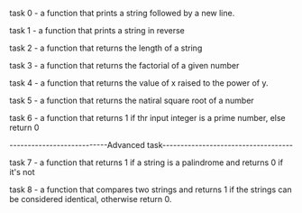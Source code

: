 task 0 - a function that prints a string followed by a new line.

task 1 - a function that prints a string in reverse 

task 2 - a function that returns the length of a string 

task 3 - a function that returns the factorial of a given number 

task 4 - a function that returns the value of x raised to the power of y.

task 5 - a function that returns the natiral square root of a number 

task 6 - a function that returns 1 if thr input integer is a prime number, else return 0

---------------------------Advanced task------------------------------------

task 7 - a function that returns 1 if a string is a palindrome and returns 0 if it's not

task 8 -  a function that compares two strings and returns 1 if the strings can be considered identical, otherwise return 0.
